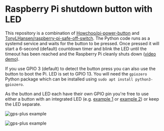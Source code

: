 # Raspberry Pi shutdown button with LED

This repository is a combination of [Howchoo/pi-power-button](https://github.com/Howchoo/pi-power-button) and [TonyLHansen/raspberry-pi-safe-off-switch](https://github.com/TonyLHansen/). The Python code runs as a systemd service and waits for the button to be pressed. Once pressed it will start a 6-second (default) countdown timer and blink the LED until the timeout has been reached and the Raspberry Pi cleanly shuts down ([video demo](https://raw.githubusercontent.com/crahan/pi-shutdown-button/main/media/demo.mp4)). 

If you use GPIO 3 (default) to detect the button press you can also use the button to boot the Pi. LED is set to GPIO 13. You will need the `gpiozero` Python package which can be installed using `sudo apt install python3-gpiozero`.

As the button and LED each have their own GPIO pin you're free to use either a button with an integrated LED (e.g. [example 1](https://www.aliexpress.com/item/32960427833.html) or [example 2](https://www.aliexpress.com/item/10000308383839.html)) or keep the LED separate.

![gps-plus example](https://raw.githubusercontent.com/crahan/pi-shutdown-button/main/media/inside.jpeg)

![gps-plus example](https://raw.githubusercontent.com/crahan/pi-shutdown-button/main/media/outside.jpeg)

